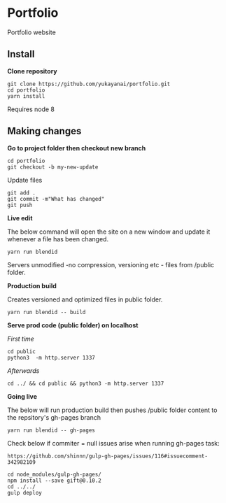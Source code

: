 # Portfolio

Portfolio website

## Install

**Clone repository**

```
git clone https://github.com/yukayanai/portfolio.git
cd portfolio
yarn install
```

Requires node 8

## Making changes

**Go to project folder then checkout new branch**
```
cd portfolio
git checkout -b my-new-update
```
Update files
```
git add . 
git commit -m"What has changed"
git push
```

**Live edit**

The below command will open the site on a new window and update it whenever a file has been changed. 
```
yarn run blendid
```
Servers unmodified -no compression, versioning etc - files from /public folder.

**Production build**

Creates versioned and optimized files in public folder.
```
yarn run blendid -- build
```

**Serve prod code (public folder) on localhost**

_First time_
```
cd public
python3  -m http.server 1337
```

_Afterwards_
```
cd ../ && cd public && python3 -m http.server 1337
```


**Going live**

The below will run production build then pushes /public folder content to the repsitory's gh-pages branch
```
yarn run blendid -- gh-pages
```

Check below if commiter = null issues arise when running gh-pages task:

```
https://github.com/shinnn/gulp-gh-pages/issues/116#issuecomment-342982109

cd node_modules/gulp-gh-pages/
npm install --save gift@0.10.2
cd ../../
gulp deploy
``` 
